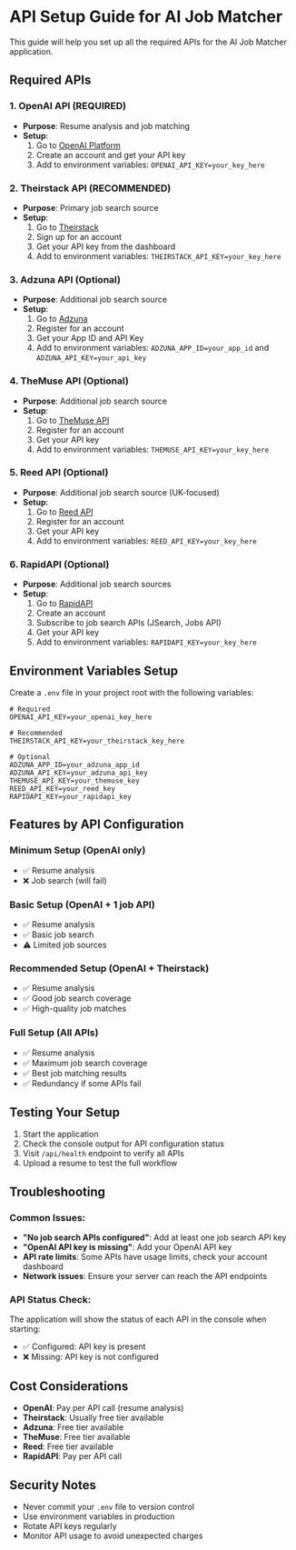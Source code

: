 # API Setup Guide for AI Job Matcher

This guide will help you set up all the required APIs for the AI Job Matcher application.

## Required APIs

### 1. OpenAI API (REQUIRED)
- **Purpose**: Resume analysis and job matching
- **Setup**: 
  1. Go to [OpenAI Platform](https://platform.openai.com/)
  2. Create an account and get your API key
  3. Add to environment variables: `OPENAI_API_KEY=your_key_here`

### 2. Theirstack API (RECOMMENDED)
- **Purpose**: Primary job search source
- **Setup**:
  1. Go to [Theirstack](https://theirstack.com/)
  2. Sign up for an account
  3. Get your API key from the dashboard
  4. Add to environment variables: `THEIRSTACK_API_KEY=your_key_here`

### 3. Adzuna API (Optional)
- **Purpose**: Additional job search source
- **Setup**:
  1. Go to [Adzuna](https://developer.adzuna.com/)
  2. Register for an account
  3. Get your App ID and API Key
  4. Add to environment variables: `ADZUNA_APP_ID=your_app_id` and `ADZUNA_API_KEY=your_api_key`

### 4. TheMuse API (Optional)
- **Purpose**: Additional job search source
- **Setup**:
  1. Go to [TheMuse API](https://www.themuse.com/developers/api/v2)
  2. Register for an account
  3. Get your API key
  4. Add to environment variables: `THEMUSE_API_KEY=your_key_here`

### 5. Reed API (Optional)
- **Purpose**: Additional job search source (UK-focused)
- **Setup**:
  1. Go to [Reed API](https://www.reed.co.uk/developers/)
  2. Register for an account
  3. Get your API key
  4. Add to environment variables: `REED_API_KEY=your_key_here`

### 6. RapidAPI (Optional)
- **Purpose**: Additional job search sources
- **Setup**:
  1. Go to [RapidAPI](https://rapidapi.com/)
  2. Create an account
  3. Subscribe to job search APIs (JSearch, Jobs API)
  4. Get your API key
  5. Add to environment variables: `RAPIDAPI_KEY=your_key_here`

## Environment Variables Setup

Create a `.env` file in your project root with the following variables:

```env
# Required
OPENAI_API_KEY=your_openai_key_here

# Recommended
THEIRSTACK_API_KEY=your_theirstack_key_here

# Optional
ADZUNA_APP_ID=your_adzuna_app_id
ADZUNA_API_KEY=your_adzuna_api_key
THEMUSE_API_KEY=your_themuse_key
REED_API_KEY=your_reed_key
RAPIDAPI_KEY=your_rapidapi_key
```

## Features by API Configuration

### Minimum Setup (OpenAI only)
- ✅ Resume analysis
- ❌ Job search (will fail)

### Basic Setup (OpenAI + 1 job API)
- ✅ Resume analysis
- ✅ Basic job search
- ⚠️ Limited job sources

### Recommended Setup (OpenAI + Theirstack)
- ✅ Resume analysis
- ✅ Good job search coverage
- ✅ High-quality job matches

### Full Setup (All APIs)
- ✅ Resume analysis
- ✅ Maximum job search coverage
- ✅ Best job matching results
- ✅ Redundancy if some APIs fail

## Testing Your Setup

1. Start the application
2. Check the console output for API configuration status
3. Visit `/api/health` endpoint to verify all APIs
4. Upload a resume to test the full workflow

## Troubleshooting

### Common Issues:
- **"No job search APIs configured"**: Add at least one job search API key
- **"OpenAI API key is missing"**: Add your OpenAI API key
- **API rate limits**: Some APIs have usage limits, check your account dashboard
- **Network issues**: Ensure your server can reach the API endpoints

### API Status Check:
The application will show the status of each API in the console when starting:
- ✅ Configured: API key is present
- ❌ Missing: API key is not configured

## Cost Considerations

- **OpenAI**: Pay per API call (resume analysis)
- **Theirstack**: Usually free tier available
- **Adzuna**: Free tier available
- **TheMuse**: Free tier available
- **Reed**: Free tier available
- **RapidAPI**: Pay per API call

## Security Notes

- Never commit your `.env` file to version control
- Use environment variables in production
- Rotate API keys regularly
- Monitor API usage to avoid unexpected charges 
